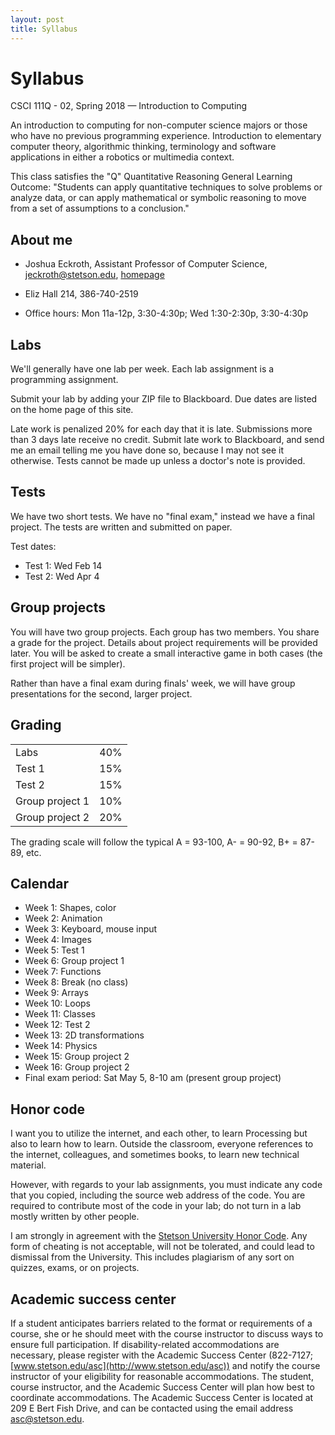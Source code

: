 ```yaml
---
layout: post
title: Syllabus
---
```


# Syllabus

CSCI 111Q - 02, Spring 2018 &mdash; Introduction to Computing

An introduction to computing for non-computer science majors or those who have no previous programming experience. Introduction to elementary computer theory, algorithmic thinking, terminology and software applications in either a robotics or multimedia context.

This class satisfies the "Q" Quantitative Reasoning General Learning Outcome: "Students can apply quantitative techniques to solve problems or analyze data, or can apply mathematical or symbolic reasoning to move from a set of assumptions to a conclusion."
  
## About me

- Joshua Eckroth, Assistant Professor of Computer Science, [jeckroth@stetson.edu](mailto:jeckroth@stetson.edu), [homepage](http://www2.stetson.edu/~jeckroth/)

- Eliz Hall 214, 386-740-2519

- Office hours: Mon 11a-12p, 3:30-4:30p; Wed 1:30-2:30p, 3:30-4:30p

## Labs

We'll generally have one lab per week. Each lab assignment is a programming assignment.

Submit your lab by adding your ZIP file to Blackboard. Due dates are listed on the home page of this site.

Late work is penalized 20% for each day that it is late. Submissions more than 3 days late receive no credit. Submit late work to Blackboard, and send me an email telling me you have done so, because I may not see it otherwise. Tests cannot be made up unless a doctor's note is provided.

## Tests

We have two short tests. We have no "final exam," instead we have a final project. The tests are written and submitted on paper.

Test dates:

- Test 1: Wed Feb 14
- Test 2: Wed Apr 4

## Group projects

You will have two group projects. Each group has two members. You
share a grade for the project. Details about project requirements will
be provided later. You will be asked to create a small interactive
game in both cases (the first project will be simpler).

Rather than have a final exam during finals' week, we will have group
presentations for the second, larger project.

## Grading

<table>
<tr><td>Labs</td><td>40%</td></tr>
<tr><td>Test 1</td><td>15%</td></tr>
<tr><td>Test 2</td><td>15%</td></tr>
<tr><td>Group project 1</td><td>10%</td></tr>
<tr><td>Group project 2</td><td>20%</td></tr>
</table>

The grading scale will follow the typical A = 93-100, A- = 90-92, B+ = 87-89, etc.

## Calendar

- Week 1: Shapes, color
- Week 2: Animation
- Week 3: Keyboard, mouse input
- Week 4: Images
- Week 5: Test 1
- Week 6: Group project 1
- Week 7: Functions
- Week 8: Break (no class)
- Week 9: Arrays
- Week 10: Loops
- Week 11: Classes
- Week 12: Test 2
- Week 13: 2D transformations
- Week 14: Physics
- Week 15: Group project 2
- Week 16: Group project 2
- Final exam period: Sat May 5, 8-10 am (present group project)

## Honor code

I want you to utilize the internet, and each other, to learn
Processing but also to learn how to learn. Outside the classroom,
everyone references to the internet, colleagues, and sometimes books,
to learn new technical material.

However, with regards to your lab assignments, you must indicate any
code that you copied, including the source web address of the
code. You are required to contribute most of the code in your lab; do
not turn in a lab mostly written by other people.

I am strongly in agreement with the
[Stetson University Honor Code](http://www.stetson.edu/other/honor-system/). Any
form of cheating is not acceptable, will not be tolerated, and could
lead to dismissal from the University. This includes plagiarism of any
sort on quizzes, exams, or on projects.

## Academic success center

If a student anticipates barriers related to the format or
requirements of a course, she or he should meet with the course
instructor to discuss ways to ensure full participation. If
disability-related accommodations are necessary, please register with
the Academic Success Center (822-7127;
[www.stetson.edu/asc](http://www.stetson.edu/asc)) and notify the
course instructor of your eligibility for reasonable
accommodations. The student, course instructor, and the Academic
Success Center will plan how best to coordinate accommodations. The
Academic Success Center is located at 209 E Bert Fish Drive, and can
be contacted using the email address
[asc@stetson.edu](mailto:asc@stetson.edu).

